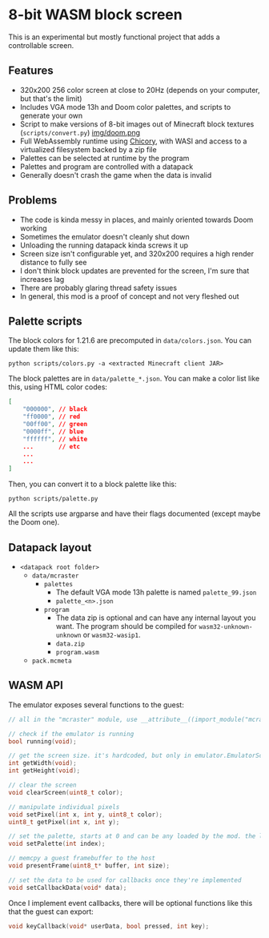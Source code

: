 # 8-bit WASM block screen

This is an experimental but mostly functional project that adds a controllable screen.

## Features

- 320x200 256 color screen at close to 20Hz (depends on your computer, but that's the limit)
- Includes VGA mode 13h and Doom color palettes, and scripts to generate your own
- Script to make versions of 8-bit images out of Minecraft block textures (`scripts/convert.py`)
  [img/doom.png]()
- Full WebAssembly runtime using [Chicory](https://chicory.dev), with WASI and access to a virtualized filesystem backed by a zip file
- Palettes can be selected at runtime by the program
- Palettes and program are controlled with a datapack
- Generally doesn't crash the game when the data is invalid

## Problems

- The code is kinda messy in places, and mainly oriented towards Doom working
- Sometimes the emulator doesn't cleanly shut down
- Unloading the running datapack kinda screws it up
- Screen size isn't configurable yet, and 320x200 requires a high render distance to fully see
- I don't think block updates are prevented for the screen, I'm sure that increases lag
- There are probably glaring thread safety issues
- In general, this mod is a proof of concept and not very fleshed out

## Palette scripts

The block colors for 1.21.6 are precomputed in `data/colors.json`. You can update them like this:

```shell
python scripts/colors.py -a <extracted Minecraft client JAR>
```

The block palettes are in `data/palette_*.json`. You can make a color list like this, using HTML color codes:

```json
[
    "000000", // black
    "ff0000", // red
    "00ff00", // green
    "0000ff", // blue
    "ffffff", // white
    ...       // etc
    ...
    ...
]
```

Then, you can convert it to a block palette like this:

```shell
python scripts/palette.py
```

All the scripts use argparse and have their flags documented (except maybe the Doom one).

## Datapack layout

- `<datapack root folder>`
  - `data/mcraster`
    - `palettes`
      - The default VGA mode 13h palette is named `palette_99.json`
      - `palette_<n>.json`
    - `program`
      - The data zip is optional and can have any internal layout you want. The program
        should be compiled for `wasm32-unknown-unknown` or `wasm32-wasip1`.
      - `data.zip`
      - `program.wasm`
  - `pack.mcmeta`

## WASM API

The emulator exposes several functions to the guest:

```c
// all in the "mcraster" module, use __attribute__((import_module("mcraster"))) or equivalent

// check if the emulator is running
bool running(void);

// get the screen size. it's hardcoded, but only in emulator.EmulatorScreen.
int getWidth(void);
int getHeight(void);

// clear the screen
void clearScreen(uint8_t color);

// manipulate individual pixels
void setPixel(int x, int y, uint8_t color);
uint8_t getPixel(int x, int y);

// set the palette, starts at 0 and can be any loaded by the mod. the load order is displayed in the log.
void setPalette(int index);

// memcpy a guest framebuffer to the host
void presentFrame(uint8_t* buffer, int size);

// set the data to be used for callbacks once they're implemented
void setCallbackData(void* data);
```

Once I implement event callbacks, there will be optional functions like this that the guest can export:

```c
void keyCallback(void* userData, bool pressed, int key);
```

